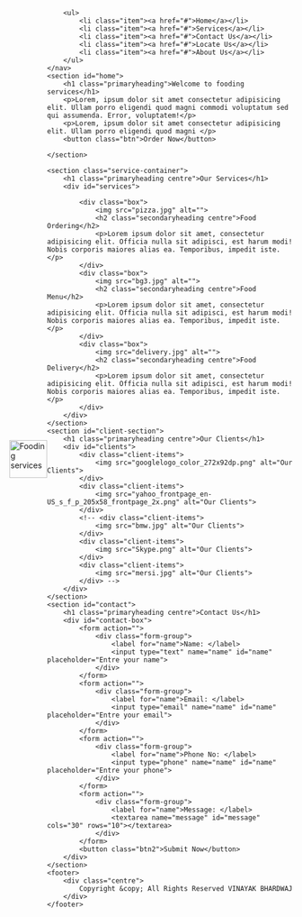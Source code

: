 <!DOCTYPE html>
<html lang="en">
<head>
    <meta charset="UTF-8">
    <meta name="viewport" content="width=device-width, initial-scale=1.0">
    <title>Fooding Services</title>
    <link rel="stylesheet" href="css/style.css">
    <link href="https://fonts.googleapis.com/css2?family=Baloo+Bhai+2:wght@600&family=Indie+Flower&display=swap" rel="stylesheet">
    <link href="https://fonts.googleapis.com/css2?family=IBM+Plex+Serif:ital,wght@1,600&display=swap" rel="stylesheet">
</head>
<style>
    /* CSS Reset  */
* {
    margin: 0px;
    padding: 0px;
}
/* CSS variables */
:root{

    height: 90px;
}
/* Navigation Bar  */
#navbar{
    display: flex;
    align-items: center;
    position: relative;
    top: 0px;
}
#logo{

    
    margin: 8px 28px;

}
#logo img{
    height: 67px;
    margin: 0px 0px;


}

#navbar::before{
    content: "";
    position: absolute;
    top: 0px;
    left: 0px;
    background-color: black;
    height: 100%;
    width: 100%;
    z-index: -1;
    opacity: 0.3;
}
#navbar ul{
    display: flex;
    font-family: 'Baloo Bhai 2', cursive;
    
}
#navbar ul li{
     
    list-style: none;
    font-size: 1.5rem;
    
}
#navbar ul li a{
    color: white;
    display: block;
    padding:  23px 46px;
    text-decoration: none;
    border-radius: 20px;
    

    
}
#navbar ul li a:hover{
    color: black;
    background-color: white;
}

/* Home section  */


#home{
    display: flex;
    padding: 20px 200px;
    flex-direction: column;
    justify-content: center;
    align-items: center;
    height: 275px;
}
#home::before{
    content: "";
    position: absolute;
    top: 0px;
    left: 0px;
    background: url('../bg4.jpg') no-repeat center center/cover;
    height: 75%;
    width: 100%;
    z-index: -1;
    opacity: 7.90;
}
#home h1{
    color: white;
    text-align: center;
    font-family: 'Indie Flower', cursive;
}
#home p{
    color: white;
    font-size: 1.7rem;
    text-align: center;
    font-family: 'Indie Flower', cursive;
}
/* utility class */
.primaryheading{
    font-family: 'Indie Flower', cursive;
    font-size: 3rem;
    padding: 32px;
}
.secondaryheading{
    font-family: 'Indie Flower', cursive;
    font-size: 2rem;
    padding: 12px;
}
.centre{
    text-align: center;
}
.btn{
    border: 2px solid white;
    background-color: silver;
    color: snow;
    padding: 6px 12px;
    margin: 19px;
    border-radius: 15px;
    font-size: 1.2rem;
    cursor: pointer;

}
/* services section  */
#services{
    display: flex;
    margin: 34px;
    
}
#services .box{
    border: 2px solid black;
    padding: 32px;
    margin: 3px 5px;
    border-radius: 23px;
    background-color: rgb(214, 213, 213);
   
}
 #services .box img{
     height: 100px;
     margin: auto;
     display: block;
 }
#services .box .p{
    font-family: 'Baloo Bhai 2', cursive;
    font-size: 1rem;
}
.service-container{
    background: url('../back.jpg') no-repeat center center/cover;
    display: block;
    padding: 20px 3px;
    margin-top: 31px;
}
 
/* clients detaild */
#client-section{
    height: 344px;
    position: relative;
}
#client::before{
   
    content: "";
    position: absolute;
    background: url('../bg1.jpg') no-repeat center center/cover ;
    width: auto;
    height: auto;
    z-index: -1;
    opacity: 1.9;

}


#clients{
    display: flex;
    justify-content: center;
    align-items: center;
}
#clients img{
    height: 124px;
}
.client-items{
    padding: 34px;
}
.client-items:hover{
    cursor: pointer;
}
/* Contact Section  */
#contact{
    position: relative;
}
#contact::before{
    content: "";
    position: absolute;
    width: 100%;
    height: 100%;
    z-index: -1;
    opacity: 0.9;
    background: url('../pizza.jpg') no-repeat center center/cover;
}
#contact-box{
    display: flex;
    justify-content: center;
    text-align: center;
    padding-bottom: 34px;
    flex-direction: column;
    padding-left: 454px;
    font-family: 'IBM Plex Serif', serif;
    font-size: 1.5rem;

}
#contact-box input,
#contact-box textarea{
    width: 100%;
    padding: 0.3rem;
}
#contact-box form{
    width: 40%;
}
footer{
    background: black;
    color: white;
    padding: 8px 30px;
}
.btn2{
    border: 2px solid white;
    background-color: silver;
    color: snow;
    padding: 6px 7px;
    margin: 19px;
    border-radius: 15px;
    font-size: 1.2rem;
    cursor: pointer;
    width: 257px;
}

</style>
<body>
    <nav id="navbar">
        <div id="logo">
            <img src="Logoform.jpg" alt="Fooding services">
        </div>

        <ul>
            <li class="item"><a href="#">Home</a></li>
            <li class="item"><a href="#">Services</a></li>
            <li class="item"><a href="#">Contact Us</a></li>
            <li class="item"><a href="#">Locate Us</a></li>
            <li class="item"><a href="#">About Us</a></li>
        </ul>
    </nav>
    <section id="home">
        <h1 class="primaryheading">Welcome to fooding services</h1>
        <p>Lorem, ipsum dolor sit amet consectetur adipisicing elit. Ullam porro eligendi quod magni commodi voluptatum sed qui assumenda. Error, voluptatem!</p>
        <p>Lorem, ipsum dolor sit amet consectetur adipisicing elit. Ullam porro eligendi quod magni </p>
        <button class="btn">Order Now</button>

    </section>

    <section class="service-container">
        <h1 class="primaryheading centre">Our Services</h1>
        <div id="services"> 

            <div class="box">
                <img src="pizza.jpg" alt="">
                <h2 class="secondaryheading centre">Food Ordering</h2>
                <p>Lorem ipsum dolor sit amet, consectetur adipisicing elit. Officia nulla sit adipisci, est harum modi! Nobis corporis maiores alias ea. Temporibus, impedit iste.</p>
            </div>
            <div class="box">
                <img src="bg3.jpg" alt="">
                <h2 class="secondaryheading centre">Food Menu</h2>
                <p>Lorem ipsum dolor sit amet, consectetur adipisicing elit. Officia nulla sit adipisci, est harum modi! Nobis corporis maiores alias ea. Temporibus, impedit iste.</p>
            </div>
            <div class="box">
                <img src="delivery.jpg" alt="">
                <h2 class="secondaryheading centre">Food Delivery</h2>
                <p>Lorem ipsum dolor sit amet, consectetur adipisicing elit. Officia nulla sit adipisci, est harum modi! Nobis corporis maiores alias ea. Temporibus, impedit iste.</p>
            </div>
        </div>
    </section>
    <section id="client-section">
        <h1 class="primaryheading centre">Our Clients</h1>
        <div id="clients">
            <div class="client-items">
                <img src="googlelogo_color_272x92dp.png" alt="Our Clients">
            </div>
            <div class="client-items">
                <img src="yahoo_frontpage_en-US_s_f_p_205x58_frontpage_2x.png" alt="Our Clients">
            </div>
            <!-- <div class="client-items">
                <img src="bmw.jpg" alt="Our Clients">
            </div>
            <div class="client-items">
                <img src="Skype.png" alt="Our Clients">
            </div>
            <div class="client-items">
                <img src="mersi.jpg" alt="Our Clients">
            </div> -->
        </div>
    </section>
    <section id="contact">
        <h1 class="primaryheading centre">Contact Us</h1>
        <div id="contact-box">
            <form action="">
                <div class="form-group">
                    <label for="name">Name: </label>
                    <input type="text" name="name" id="name" placeholder="Entre your name">
                </div>
            </form>
            <form action="">
                <div class="form-group">
                    <label for="name">Email: </label>
                    <input type="email" name="name" id="name" placeholder="Entre your email">
                </div>
            </form>
            <form action="">
                <div class="form-group">
                    <label for="name">Phone No: </label>
                    <input type="phone" name="name" id="name" placeholder="Entre your phone">
                </div>
            </form>
            <form action="">
                <div class="form-group">
                    <label for="name">Message: </label>
                    <textarea name="message" id="message" cols="30" rows="10"></textarea>
                </div>
            </form>
            <button class="btn2">Submit Now</button>
        </div>
    </section>
    <footer>
        <div class="centre">
            Copyright &copy; All Rights Reserved VINAYAK BHARDWAJ 
        </div>
    </footer>
    
</body>
</html>
